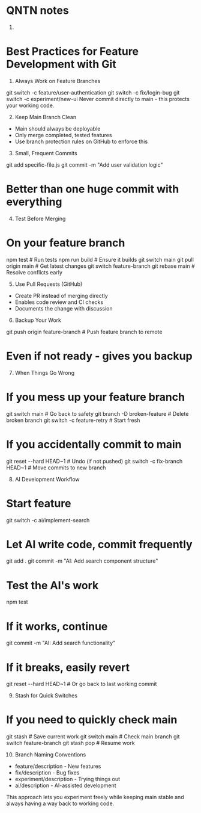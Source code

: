 # QNTN notes
1. 


# Best Practices for Feature Development with Git

  1. Always Work on Feature Branches

  git switch -c feature/user-authentication
  git switch -c fix/login-bug
  git switch -c experiment/new-ui
  Never commit directly to main - this protects your working code.

  2. Keep Main Branch Clean

  - Main should always be deployable
  - Only merge completed, tested features
  - Use branch protection rules on GitHub to enforce this

  3. Small, Frequent Commits

  git add specific-file.js
  git commit -m "Add user validation logic"
  # Better than one huge commit with everything

  4. Test Before Merging

  # On your feature branch
  npm test                    # Run tests
  npm run build              # Ensure it builds
  git switch main
  git pull origin main       # Get latest changes
  git switch feature-branch
  git rebase main            # Resolve conflicts early

  5. Use Pull Requests (GitHub)

  - Create PR instead of merging directly
  - Enables code review and CI checks
  - Documents the change with discussion

  6. Backup Your Work

  git push origin feature-branch    # Push feature branch to remote
  # Even if not ready - gives you backup

  7. When Things Go Wrong

  # If you mess up your feature branch
  git switch main                   # Go back to safety
  git branch -D broken-feature      # Delete broken branch
  git switch -c feature-retry       # Start fresh

  # If you accidentally commit to main
  git reset --hard HEAD~1           # Undo (if not pushed)
  git switch -c fix-branch HEAD~1   # Move commits to new branch

  8. AI Development Workflow

  # Start feature
  git switch -c ai/implement-search

  # Let AI write code, commit frequently
  git add .
  git commit -m "AI: Add search component structure"

  # Test the AI's work
  npm test

  # If it works, continue
  git commit -m "AI: Add search functionality"

  # If it breaks, easily revert
  git reset --hard HEAD~1  # Or go back to last working commit

  9. Stash for Quick Switches

  # If you need to quickly check main
  git stash                  # Save current work
  git switch main           # Check main branch
  git switch feature-branch
  git stash pop             # Resume work

  10. Branch Naming Conventions

  - feature/description - New features
  - fix/description - Bug fixes
  - experiment/description - Trying things out
  - ai/description - AI-assisted development

  This approach lets you experiment freely while keeping main stable and always having a
  way back to working code.